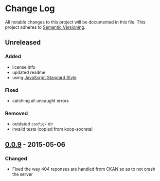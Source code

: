 # Change Log
All notable changes to this project will be documented in this file.
This project adheres to [Semantic Versioning](http://semver.org/).

## Unreleased
### Added
* license info
* updated readme
* using [JavaScript Standard Style](https://github.com/feross/standard)

### Fixed
* catching all uncaught errors

### Removed
* outdated `config/` dir
* invalid tests (copied from koop-socrata)

## [0.0.9] - 2015-05-06
### Changed
* Fixed the way 404 reponses are handled from CKAN so as to not crash the server

[0.0.9]: https://github.com/Esri/koop/releases/tag/v0.0.9
